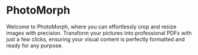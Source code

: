 # PhotoMorph
Welcome to PhotoMorph, where you can effortlessly crop and resize images with precision. Transform your pictures into professional PDFs with just a few clicks, ensuring your visual content is perfectly formatted and ready for any purpose.

